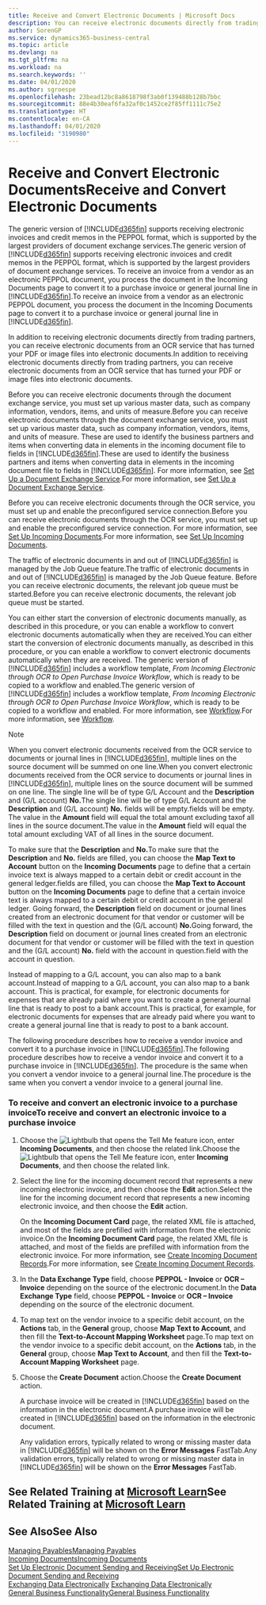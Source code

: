 ```yaml
---
title: Receive and Convert Electronic Documents | Microsoft Docs
description: You can receive electronic documents directly from trading partners or from an OCR service.
author: SorenGP
ms.service: dynamics365-business-central
ms.topic: article
ms.devlang: na
ms.tgt_pltfrm: na
ms.workload: na
ms.search.keywords: ''
ms.date: 04/01/2020
ms.author: sgroespe
ms.openlocfilehash: 23bead12bc8a8618798f3ab0f139488b128b7bbc
ms.sourcegitcommit: 88e4b30eaf6fa32af0c1452ce2f85ff1111c75e2
ms.translationtype: HT
ms.contentlocale: en-CA
ms.lasthandoff: 04/01/2020
ms.locfileid: "3190980"
---
```

# <a name="receive-and-convert-electronic-documents"></a><span data-ttu-id="2d839-103">Receive and Convert Electronic Documents</span><span class="sxs-lookup"><span data-stu-id="2d839-103">Receive and Convert Electronic Documents</span></span>
<span data-ttu-id="2d839-104">The generic version of [!INCLUDE[d365fin](includes/d365fin_md.md)] supports receiving electronic invoices and credit memos in the PEPPOL format, which is supported by the largest providers of document exchange services.</span><span class="sxs-lookup"><span data-stu-id="2d839-104">The generic version of [!INCLUDE[d365fin](includes/d365fin_md.md)] supports receiving electronic invoices and credit memos in the PEPPOL format, which is supported by the largest providers of document exchange services.</span></span> <span data-ttu-id="2d839-105">To receive an invoice from a vendor as an electronic PEPPOL document, you process the document in the Incoming Documents page to convert it to a purchase invoice or general journal line in [!INCLUDE[d365fin](includes/d365fin_md.md)].</span><span class="sxs-lookup"><span data-stu-id="2d839-105">To receive an invoice from a vendor as an electronic PEPPOL document, you process the document in the Incoming Documents page to convert it to a purchase invoice or general journal line in [!INCLUDE[d365fin](includes/d365fin_md.md)].</span></span>

 <span data-ttu-id="2d839-106">In addition to receiving electronic documents directly from trading partners, you can receive electronic documents from an OCR service that has turned your PDF or image files into electronic documents.</span><span class="sxs-lookup"><span data-stu-id="2d839-106">In addition to receiving electronic documents directly from trading partners, you can receive electronic documents from an OCR service that has turned your PDF or image files into electronic documents.</span></span>  

 <span data-ttu-id="2d839-107">Before you can receive electronic documents through the document exchange service, you must set up various master data, such as company information, vendors, items, and units of measure.</span><span class="sxs-lookup"><span data-stu-id="2d839-107">Before you can receive electronic documents through the document exchange service, you must set up various master data, such as company information, vendors, items, and units of measure.</span></span> <span data-ttu-id="2d839-108">These are used to identify the business partners and items when converting data in elements in the incoming document file to fields in [!INCLUDE[d365fin](includes/d365fin_md.md)].</span><span class="sxs-lookup"><span data-stu-id="2d839-108">These are used to identify the business partners and items when converting data in elements in the incoming document file to fields in [!INCLUDE[d365fin](includes/d365fin_md.md)].</span></span> <span data-ttu-id="2d839-109">For more information, see [Set Up a Document Exchange Service](across-how-to-set-up-a-document-exchange-service.md).</span><span class="sxs-lookup"><span data-stu-id="2d839-109">For more information, see [Set Up a Document Exchange Service](across-how-to-set-up-a-document-exchange-service.md).</span></span>  

 <span data-ttu-id="2d839-110">Before you can receive electronic documents through the OCR service, you must set up and enable the preconfigured service connection.</span><span class="sxs-lookup"><span data-stu-id="2d839-110">Before you can receive electronic documents through the OCR service, you must set up and enable the preconfigured service connection.</span></span> <span data-ttu-id="2d839-111">For more information, see [Set Up Incoming Documents](across-how-setup-income-documents.md).</span><span class="sxs-lookup"><span data-stu-id="2d839-111">For more information, see [Set Up Incoming Documents](across-how-setup-income-documents.md).</span></span>  

 <span data-ttu-id="2d839-112">The traffic of electronic documents in and out of [!INCLUDE[d365fin](includes/d365fin_md.md)] is managed by the Job Queue feature.</span><span class="sxs-lookup"><span data-stu-id="2d839-112">The traffic of electronic documents in and out of [!INCLUDE[d365fin](includes/d365fin_md.md)] is managed by the Job Queue feature.</span></span> <span data-ttu-id="2d839-113">Before you can receive electronic documents, the relevant job queue must be started.</span><span class="sxs-lookup"><span data-stu-id="2d839-113">Before you can receive electronic documents, the relevant job queue must be started.</span></span>  

 <span data-ttu-id="2d839-114">You can either start the conversion of electronic documents manually, as described in this procedure, or you can enable a workflow to convert electronic documents automatically when they are received.</span><span class="sxs-lookup"><span data-stu-id="2d839-114">You can either start the conversion of electronic documents manually, as described in this procedure, or you can enable a workflow to convert electronic documents automatically when they are received.</span></span> <span data-ttu-id="2d839-115">The generic version of [!INCLUDE[d365fin](includes/d365fin_md.md)] includes a workflow template, *From Incoming Electronic through OCR to Open Purchase Invoice Workflow*, which is ready to be copied to a workflow and enabled.</span><span class="sxs-lookup"><span data-stu-id="2d839-115">The generic version of [!INCLUDE[d365fin](includes/d365fin_md.md)] includes a workflow template, *From Incoming Electronic through OCR to Open Purchase Invoice Workflow*, which is ready to be copied to a workflow and enabled.</span></span> <span data-ttu-id="2d839-116">For more information, see [Workflow](across-workflow.md).</span><span class="sxs-lookup"><span data-stu-id="2d839-116">For more information, see [Workflow](across-workflow.md).</span></span>  

> [!NOTE]  
>  <span data-ttu-id="2d839-117">When you convert electronic documents received from the OCR service to documents or journal lines in [!INCLUDE[d365fin](includes/d365fin_md.md)], multiple lines on the source document will be summed on one line.</span><span class="sxs-lookup"><span data-stu-id="2d839-117">When you convert electronic documents received from the OCR service to documents or journal lines in [!INCLUDE[d365fin](includes/d365fin_md.md)], multiple lines on the source document will be summed on one line.</span></span> <span data-ttu-id="2d839-118">The single line will be of type G/L Account and the **Description** and (G/L account) **No.**</span><span class="sxs-lookup"><span data-stu-id="2d839-118">The single line will be of type G/L Account and the **Description** and (G/L account) **No.**</span></span> <span data-ttu-id="2d839-119">fields will be empty.</span><span class="sxs-lookup"><span data-stu-id="2d839-119">fields will be empty.</span></span> <span data-ttu-id="2d839-120">The value in the **Amount** field will equal the total amount excluding taxof all lines in the source document.</span><span class="sxs-lookup"><span data-stu-id="2d839-120">The value in the **Amount** field will equal the total amount excluding VAT of all lines in the source document.</span></span>  
>   
>  <span data-ttu-id="2d839-121">To make sure that the **Description** and **No.**</span><span class="sxs-lookup"><span data-stu-id="2d839-121">To make sure that the **Description** and **No.**</span></span> <span data-ttu-id="2d839-122">fields are filled, you can choose the **Map Text to Account** button on the **Incoming Documents** page to define that a certain invoice text is always mapped to a certain debit or credit account in the general ledger.</span><span class="sxs-lookup"><span data-stu-id="2d839-122">fields are filled, you can choose the **Map Text to Account** button on the **Incoming Documents** page to define that a certain invoice text is always mapped to a certain debit or credit account in the general ledger.</span></span> <span data-ttu-id="2d839-123">Going forward, the **Description** field on document or journal lines created from an electronic document for that vendor or customer will be filled with the text in question and the (G/L account) **No.**</span><span class="sxs-lookup"><span data-stu-id="2d839-123">Going forward, the **Description** field on document or journal lines created from an electronic document for that vendor or customer will be filled with the text in question and the (G/L account) **No.**</span></span> <span data-ttu-id="2d839-124">field with the account in question.</span><span class="sxs-lookup"><span data-stu-id="2d839-124">field with the account in question.</span></span>  
>   
>  <span data-ttu-id="2d839-125">Instead of mapping to a G/L account, you can also map to a bank account.</span><span class="sxs-lookup"><span data-stu-id="2d839-125">Instead of mapping to a G/L account, you can also map to a bank account.</span></span> <span data-ttu-id="2d839-126">This is practical, for example, for electronic documents for expenses that are already paid where you want to create a general journal line that is ready to post to a bank account.</span><span class="sxs-lookup"><span data-stu-id="2d839-126">This is practical, for example, for electronic documents for expenses that are already paid where you want to create a general journal line that is ready to post to a bank account.</span></span>  

 <span data-ttu-id="2d839-127">The following procedure describes how to receive a vendor invoice and convert it to a purchase invoice in [!INCLUDE[d365fin](includes/d365fin_md.md)].</span><span class="sxs-lookup"><span data-stu-id="2d839-127">The following procedure describes how to receive a vendor invoice and convert it to a purchase invoice in [!INCLUDE[d365fin](includes/d365fin_md.md)].</span></span> <span data-ttu-id="2d839-128">The procedure is the same when you convert a vendor invoice to a general journal line.</span><span class="sxs-lookup"><span data-stu-id="2d839-128">The procedure is the same when you convert a vendor invoice to a general journal line.</span></span>  

### <a name="to-receive-and-convert-an-electronic-invoice-to-a-purchase-invoice"></a><span data-ttu-id="2d839-129">To receive and convert an electronic invoice to a purchase invoice</span><span class="sxs-lookup"><span data-stu-id="2d839-129">To receive and convert an electronic invoice to a purchase invoice</span></span>  

1.  <span data-ttu-id="2d839-130">Choose the ![Lightbulb that opens the Tell Me feature](media/ui-search/search_small.png "Tell me what you want to do") icon, enter **Incoming Documents**, and then choose the related link.</span><span class="sxs-lookup"><span data-stu-id="2d839-130">Choose the ![Lightbulb that opens the Tell Me feature](media/ui-search/search_small.png "Tell me what you want to do") icon, enter **Incoming Documents**, and then choose the related link.</span></span>  

2.  <span data-ttu-id="2d839-131">Select the line for the incoming document record that represents a new incoming electronic invoice, and then choose the **Edit** action.</span><span class="sxs-lookup"><span data-stu-id="2d839-131">Select the line for the incoming document record that represents a new incoming electronic invoice, and then choose the **Edit** action.</span></span>  

     <span data-ttu-id="2d839-132">On the **Incoming Document Card** page, the related XML file is attached, and most of the fields are prefilled with information from the electronic invoice.</span><span class="sxs-lookup"><span data-stu-id="2d839-132">On the **Incoming Document Card** page, the related XML file is attached, and most of the fields are prefilled with information from the electronic invoice.</span></span> <span data-ttu-id="2d839-133">For more information, see [Create Incoming Document Records](across-how-create-income-document-records.md).</span><span class="sxs-lookup"><span data-stu-id="2d839-133">For more information, see [Create Incoming Document Records](across-how-create-income-document-records.md).</span></span>  

3.  <span data-ttu-id="2d839-134">In the **Data Exchange Type** field, choose **PEPPOL - Invoice** or **OCR – Invoice** depending on the source of the electronic document.</span><span class="sxs-lookup"><span data-stu-id="2d839-134">In the **Data Exchange Type** field, choose **PEPPOL - Invoice** or **OCR – Invoice** depending on the source of the electronic document.</span></span>  

4.  <span data-ttu-id="2d839-135">To map text on the vendor invoice to a specific debit account, on the **Actions** tab, in the **General** group, choose **Map Text to Account**, and then fill the **Text-to-Account Mapping Worksheet** page.</span><span class="sxs-lookup"><span data-stu-id="2d839-135">To map text on the vendor invoice to a specific debit account, on the **Actions** tab, in the **General** group, choose **Map Text to Account**, and then fill the **Text-to-Account Mapping Worksheet** page.</span></span>  

5.  <span data-ttu-id="2d839-136">Choose the **Create Document** action.</span><span class="sxs-lookup"><span data-stu-id="2d839-136">Choose the **Create Document** action.</span></span>  

     <span data-ttu-id="2d839-137">A purchase invoice will be created in [!INCLUDE[d365fin](includes/d365fin_md.md)] based on the information in the electronic document.</span><span class="sxs-lookup"><span data-stu-id="2d839-137">A purchase invoice will be created in [!INCLUDE[d365fin](includes/d365fin_md.md)] based on the information in the electronic document.</span></span>  

     <span data-ttu-id="2d839-138">Any validation errors, typically related to wrong or missing master data in [!INCLUDE[d365fin](includes/d365fin_md.md)] will be shown on the **Error Messages** FastTab.</span><span class="sxs-lookup"><span data-stu-id="2d839-138">Any validation errors, typically related to wrong or missing master data in [!INCLUDE[d365fin](includes/d365fin_md.md)] will be shown on the **Error Messages** FastTab.</span></span>  

## <a name="see-related-training-at-microsoft-learn"></a><span data-ttu-id="2d839-139">See Related Training at [Microsoft Learn](/learn/modules/electronic-documents-dynamics-365-business-central/index)</span><span class="sxs-lookup"><span data-stu-id="2d839-139">See Related Training at [Microsoft Learn](/learn/modules/electronic-documents-dynamics-365-business-central/index)</span></span>

## <a name="see-also"></a><span data-ttu-id="2d839-140">See Also</span><span class="sxs-lookup"><span data-stu-id="2d839-140">See Also</span></span>  
[<span data-ttu-id="2d839-141">Managing Payables</span><span class="sxs-lookup"><span data-stu-id="2d839-141">Managing Payables</span></span>](payables-manage-payables.md)  
[<span data-ttu-id="2d839-142">Incoming Documents</span><span class="sxs-lookup"><span data-stu-id="2d839-142">Incoming Documents</span></span>](across-income-documents.md)  
[<span data-ttu-id="2d839-143">Set Up Electronic Document Sending and Receiving</span><span class="sxs-lookup"><span data-stu-id="2d839-143">Set Up Electronic Document Sending and Receiving</span></span>](across-how-to-set-up-electronic-document-sending-and-receiving.md)  
<span data-ttu-id="2d839-144">[Exchanging Data Electronically](across-data-exchange.md) </span><span class="sxs-lookup"><span data-stu-id="2d839-144">[Exchanging Data Electronically](across-data-exchange.md) </span></span>  
[<span data-ttu-id="2d839-145">General Business Functionality</span><span class="sxs-lookup"><span data-stu-id="2d839-145">General Business Functionality</span></span>](ui-across-business-areas.md)  
